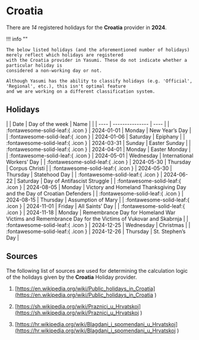 # Croatia

There are _14_ registered holidays for the **Croatia** provider in **2024**.

!!! info ""

    The below listed holidays (and the aforementioned number of holidays) merely reflect which holidays are registered
    with the Croatia provider in Yasumi. These do not indicate whether a particular holiday is
    considered a non-working day or not.

    Although Yasumi has the ability to classify holidays (e.g. 'Official', 'Regional', etc.), this isn't optimal feature
    and we are working on a different classification system.

## Holidays

| | Date | Day of the week | Name |
| | ---- | --------------- | ---- |
| :fontawesome-solid-leaf:{ .icon } | 2024-01-01 | Monday | New Year’s Day |
| :fontawesome-solid-leaf:{ .icon } | 2024-01-06 | Saturday | Epiphany |
| :fontawesome-solid-leaf:{ .icon } | 2024-03-31 | Sunday | Easter Sunday |
| :fontawesome-solid-leaf:{ .icon } | 2024-04-01 | Monday | Easter Monday |
| :fontawesome-solid-leaf:{ .icon } | 2024-05-01 | Wednesday | International Workers’ Day |
| :fontawesome-solid-leaf:{ .icon } | 2024-05-30 | Thursday | Corpus Christi |
| :fontawesome-solid-leaf:{ .icon } | 2024-05-30 | Thursday | Statehood Day |
| :fontawesome-solid-leaf:{ .icon } | 2024-06-22 | Saturday | Day of Antifascist Struggle |
| :fontawesome-solid-leaf:{ .icon } | 2024-08-05 | Monday | Victory and Homeland Thanksgiving Day and the Day of Croatian Defenders |
| :fontawesome-solid-leaf:{ .icon } | 2024-08-15 | Thursday | Assumption of Mary |
| :fontawesome-solid-leaf:{ .icon } | 2024-11-01 | Friday | All Saints’ Day |
| :fontawesome-solid-leaf:{ .icon } | 2024-11-18 | Monday | Remembrance Day for Homeland War Victims and Remembrance Day for the Victims of Vukovar and Skabrnja |
| :fontawesome-solid-leaf:{ .icon } | 2024-12-25 | Wednesday | Christmas |
| :fontawesome-solid-leaf:{ .icon } | 2024-12-26 | Thursday | St. Stephen’s Day |

## Sources

The following list of sources are used for determining the calculation logic of
the holidays given by the **Croatia** Holiday provider.


1. [https://en.wikipedia.org/wiki/Public_holidays_in_Croatia](https://en.wikipedia.org/wiki/Public_holidays_in_Croatia )
   
1. [https://sh.wikipedia.org/wiki/Praznici_u_Hrvatskoj](https://sh.wikipedia.org/wiki/Praznici_u_Hrvatskoj )
   
1. [https://hr.wikipedia.org/wiki/Blagdani_i_spomendani_u_Hrvatskoj](https://hr.wikipedia.org/wiki/Blagdani_i_spomendani_u_Hrvatskoj )
   